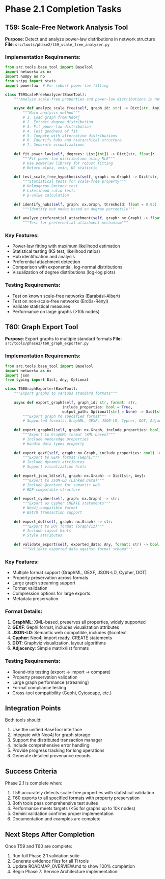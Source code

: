 # Phase 2.1 Completion Tasks

## T59: Scale-Free Network Analysis Tool

**Purpose**: Detect and analyze power-law distributions in network structure
**File**: `src/tools/phase2/t59_scale_free_analyzer.py`

### Implementation Requirements:

```python
from src.tools.base_tool import BaseTool
import networkx as nx
import numpy as np
from scipy import stats
import powerlaw  # For robust power-law fitting

class T59ScaleFreeAnalyzer(BaseTool):
    """Analyze scale-free properties and power-law distributions in networks"""
    
    async def analyze_scale_free(self, graph_id: str) -> Dict[str, Any]:
        """Main analysis method"""
        # 1. Load graph from Neo4j
        # 2. Extract degree distribution
        # 3. Fit power-law distribution
        # 4. Test goodness of fit
        # 5. Compare with alternative distributions
        # 6. Identify hubs and hierarchical structure
        # 7. Generate visualizations
        
    def fit_power_law(self, degrees: List[int]) -> Dict[str, float]:
        """Fit power-law distribution using MLE"""
        # Use powerlaw library for robust fitting
        # Return alpha, xmin, KS statistic
        
    def test_scale_free_hypothesis(self, graph: nx.Graph) -> Dict[str, Any]:
        """Statistical tests for scale-free property"""
        # Kolmogorov-Smirnov test
        # Likelihood ratio tests
        # p-value calculation
        
    def identify_hubs(self, graph: nx.Graph, threshold: float = 0.95) -> List[str]:
        """Identify hub nodes based on degree percentile"""
        
    def analyze_preferential_attachment(self, graph: nx.Graph) -> float:
        """Test for preferential attachment mechanism"""
```

### Key Features:
- Power-law fitting with maximum likelihood estimation
- Statistical testing (KS test, likelihood ratios)
- Hub identification and analysis
- Preferential attachment detection
- Comparison with exponential, log-normal distributions
- Visualization of degree distributions (log-log plots)

### Testing Requirements:
- Test on known scale-free networks (Barabási-Albert)
- Test on non-scale-free networks (Erdős-Rényi)
- Validate statistical measures
- Performance on large graphs (>10k nodes)

## T60: Graph Export Tool

**Purpose**: Export graphs to multiple standard formats
**File**: `src/tools/phase2/t60_graph_exporter.py`

### Implementation Requirements:

```python
from src.tools.base_tool import BaseTool
import networkx as nx
import json
from typing import Dict, Any, Optional

class T60GraphExporter(BaseTool):
    """Export graphs to various standard formats"""
    
    async def export_graph(self, graph_id: str, format: str, 
                          include_properties: bool = True,
                          output_path: Optional[str] = None) -> Dict[str, Any]:
        """Export graph to specified format"""
        # Supported formats: GraphML, GEXF, JSON-LD, Cypher, DOT, Adjacency
        
    def export_graphml(self, graph: nx.Graph, include_properties: bool) -> str:
        """Export to GraphML format (XML-based)"""
        # Include node/edge properties
        # Handle data types properly
        
    def export_gexf(self, graph: nx.Graph, include_properties: bool) -> str:
        """Export to GEXF format (Gephi)"""
        # Include dynamic attributes
        # Support visualization hints
        
    def export_json_ld(self, graph: nx.Graph) -> Dict[str, Any]:
        """Export to JSON-LD (Linked Data)"""
        # Include @context for semantic web
        # RDF-compatible structure
        
    def export_cypher(self, graph: nx.Graph) -> str:
        """Export as Cypher CREATE statements"""
        # Neo4j-compatible format
        # Batch transaction support
        
    def export_dot(self, graph: nx.Graph) -> str:
        """Export to DOT format (Graphviz)"""
        # Include layout hints
        # Style attributes
        
    def validate_export(self, exported_data: Any, format: str) -> bool:
        """Validate exported data against format schema"""
```

### Key Features:
- Multiple format support (GraphML, GEXF, JSON-LD, Cypher, DOT)
- Property preservation across formats
- Large graph streaming support
- Format validation
- Compression options for large exports
- Metadata preservation

### Format Details:
1. **GraphML**: XML-based, preserves all properties, widely supported
2. **GEXF**: Gephi format, includes visualization attributes
3. **JSON-LD**: Semantic web compatible, includes @context
4. **Cypher**: Neo4j import ready, CREATE statements
5. **DOT**: Graphviz visualization, layout algorithms
6. **Adjacency**: Simple matrix/list formats

### Testing Requirements:
- Round-trip testing (export → import → compare)
- Property preservation validation
- Large graph performance (streaming)
- Format compliance testing
- Cross-tool compatibility (Gephi, Cytoscape, etc.)

## Integration Points

Both tools should:
1. Use the unified BaseTool interface
2. Integrate with Neo4j for graph storage
3. Support the distributed transaction manager
4. Include comprehensive error handling
5. Provide progress tracking for long operations
6. Generate detailed provenance records

## Success Criteria

Phase 2.1 is complete when:
1. T59 accurately detects scale-free properties with statistical validation
2. T60 exports to all specified formats with property preservation
3. Both tools pass comprehensive test suites
4. Performance meets targets (<5s for graphs up to 10k nodes)
5. Gemini validation confirms proper implementation
6. Documentation and examples are complete

## Next Steps After Completion

Once T59 and T60 are complete:
1. Run full Phase 2.1 validation suite
2. Generate evidence files for all 11 tools
3. Update ROADMAP_OVERVIEW.md to show 100% completion
4. Begin Phase 7: Service Architecture implementation
